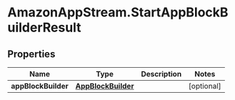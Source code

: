 # AmazonAppStream.StartAppBlockBuilderResult

## Properties

Name | Type | Description | Notes
------------ | ------------- | ------------- | -------------
**appBlockBuilder** | [**AppBlockBuilder**](AppBlockBuilder.md) |  | [optional] 


